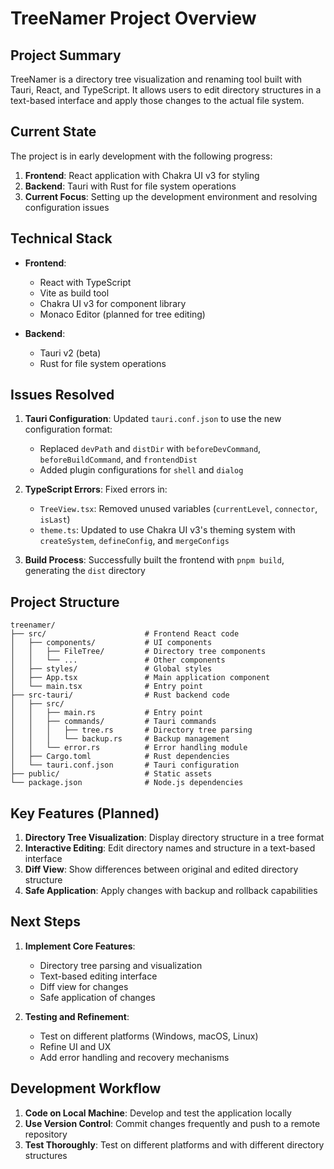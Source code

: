 # TreeNamer Project Overview

## Project Summary

TreeNamer is a directory tree visualization and renaming tool built with Tauri, React, and TypeScript. It allows users to edit directory structures in a text-based interface and apply those changes to the actual file system.

## Current State

The project is in early development with the following progress:

1. **Frontend**: React application with Chakra UI v3 for styling
2. **Backend**: Tauri with Rust for file system operations
3. **Current Focus**: Setting up the development environment and resolving configuration issues

## Technical Stack

- **Frontend**:
  - React with TypeScript
  - Vite as build tool
  - Chakra UI v3 for component library
  - Monaco Editor (planned for tree editing)

- **Backend**:
  - Tauri v2 (beta)
  - Rust for file system operations

## Issues Resolved

1. **Tauri Configuration**: Updated `tauri.conf.json` to use the new configuration format:
   - Replaced `devPath` and `distDir` with `beforeDevCommand`, `beforeBuildCommand`, and `frontendDist`
   - Added plugin configurations for `shell` and `dialog`

2. **TypeScript Errors**: Fixed errors in:
   - `TreeView.tsx`: Removed unused variables (`currentLevel`, `connector`, `isLast`)
   - `theme.ts`: Updated to use Chakra UI v3's theming system with `createSystem`, `defineConfig`, and `mergeConfigs`

3. **Build Process**: Successfully built the frontend with `pnpm build`, generating the `dist` directory

## Project Structure

```
treenamer/
├── src/                      # Frontend React code
│   ├── components/           # UI components
│   │   ├── FileTree/         # Directory tree components
│   │   └── ...               # Other components
│   ├── styles/               # Global styles
│   ├── App.tsx               # Main application component
│   └── main.tsx              # Entry point
├── src-tauri/                # Rust backend code
│   ├── src/
│   │   ├── main.rs           # Entry point
│   │   ├── commands/         # Tauri commands
│   │   │   ├── tree.rs       # Directory tree parsing
│   │   │   └── backup.rs     # Backup management
│   │   └── error.rs          # Error handling module
│   ├── Cargo.toml            # Rust dependencies
│   └── tauri.conf.json       # Tauri configuration
├── public/                   # Static assets
└── package.json              # Node.js dependencies
```

## Key Features (Planned)

1. **Directory Tree Visualization**: Display directory structure in a tree format
2. **Interactive Editing**: Edit directory names and structure in a text-based interface
3. **Diff View**: Show differences between original and edited directory structure
4. **Safe Application**: Apply changes with backup and rollback capabilities

## Next Steps

1. **Implement Core Features**:
   - Directory tree parsing and visualization
   - Text-based editing interface
   - Diff view for changes
   - Safe application of changes

2. **Testing and Refinement**:
   - Test on different platforms (Windows, macOS, Linux)
   - Refine UI and UX
   - Add error handling and recovery mechanisms

## Development Workflow

1. **Code on Local Machine**: Develop and test the application locally
2. **Use Version Control**: Commit changes frequently and push to a remote repository
3. **Test Thoroughly**: Test on different platforms and with different directory structures
